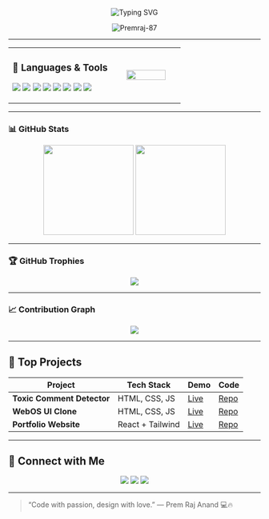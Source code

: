 

<p align="center">
  <img src="https://readme-typing-svg.demolab.com?font=Fira+Code&pause=1000&center=true&width=435&lines=Turning+Ideas+Into+UI+Magic!;React+Enthusiast+%F0%9F%92%BB;Frontend+Developer+%F0%9F%93%8A;Lifelong+Learner+%E2%9C%8C%EF%B8%8F" alt="Typing SVG" />
</p>


<p align="center">
  <img src="https://komarev.com/ghpvc/?username=Premraj-87&label=Profile%20views&color=0e75b6&style=flat" alt="Premraj-87" />
</p>



---

<table width="100%">
  <tr>
    <td width="60%" valign="top">
      
### 🧰 Languages & Tools

<p>
  <img src="https://img.shields.io/badge/React-20232A?style=for-the-badge&logo=react&logoColor=61DAFB"/>
  <img src="https://img.shields.io/badge/JavaScript-F0DB4F?style=for-the-badge&logo=javascript&logoColor=black"/>
  <img src="https://img.shields.io/badge/HTML5-E34C26?style=for-the-badge&logo=html5&logoColor=white"/>
  <img src="https://img.shields.io/badge/CSS3-1572B6?style=for-the-badge&logo=css3&logoColor=white"/>
  <img src="https://img.shields.io/badge/Tailwind-06B6D4?style=for-the-badge&logo=tailwind-css&logoColor=white"/>
  <img src="https://img.shields.io/badge/Git-F05032?style=for-the-badge&logo=git&logoColor=white"/>
  <img src="https://img.shields.io/badge/GitHub-100000?style=for-the-badge&logo=github&logoColor=white"/>
  <img src="https://img.shields.io/badge/VSCode-007ACC?style=for-the-badge&logo=visual-studio-code&logoColor=white"/>
</p>

</td>

<td width="40%" align="center">
  <img src="https://cdn.dribbble.com/users/1162077/screenshots/3848914/programmer.gif" width="80%" />
</td>
</tr>
</table>

---

<!-- GitHub Stats -->
### 📊 GitHub Stats
<p align="center">
  <img src="https://github-readme-stats.vercel.app/api?username=Premraj-87&show_icons=true&theme=tokyonight" height="180px" />
  <img src="https://github-readme-streak-stats.herokuapp.com/?user=Premraj-87&theme=tokyonight" height="180px"/>
</p>

---

<!-- GitHub Trophies -->
### 🏆 GitHub Trophies
<p align="center">
  <img src="https://github-profile-trophy.vercel.app/?username=Premraj-87&theme=radical&margin-w=10&no-frame=true" />
</p>

---

<!-- Contribution Graph -->
### 📈 Contribution Graph
<p align="center">
  <img src="https://github-readme-activity-graph.cyclic.app/graph?username=Premraj-87&theme=react-dark&area=true&hide_border=true" />
</p>


---

## 🚀 Top Projects

<p align="center">
  
| Project | Tech Stack | Demo | Code |
|--------|------------|------|------|
| **Toxic Comment Detector** | HTML, CSS, JS | [Live](https://your-live-url.com) | [Repo](https://github.com/your-username/toxic-chat) |
| **WebOS UI Clone** | HTML, CSS, JS | [Live](https://your-live-url.com) | [Repo](https://github.com/your-username/web-os) |
| **Portfolio Website** | React + Tailwind | [Live](https://yourportfolio.com) | [Repo](https://github.com/your-username/portfolio) |

</p>

---

## 🤝 Connect with Me

<p align="center">
  <a href="https://linkedin.com/in/your-linkedin"><img src="https://img.shields.io/badge/LinkedIn-blue?style=for-the-badge&logo=linkedin&logoColor=white"/></a>
  <a href="mailto:youremail@example.com"><img src="https://img.shields.io/badge/Gmail-red?style=for-the-badge&logo=gmail&logoColor=white"/></a>
  <a href="https://yourportfolio.com"><img src="https://img.shields.io/badge/Portfolio-121212?style=for-the-badge&logo=vercel&logoColor=white"/></a>
</p>

---

> “Code with passion, design with love.” — Prem Raj Anand 💻🔥
